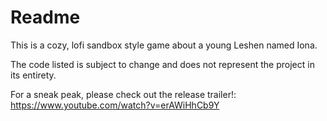 # Readme

This is a cozy, lofi sandbox style game about a young Leshen named Iona. 

The code listed is subject to change and does not represent the project in its entirety.

For a sneak peak, please check out the release trailer!: https://www.youtube.com/watch?v=erAWiHhCb9Y 
